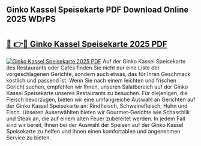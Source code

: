 ## Ginko Kassel Speisekarte PDF Download Online 2025 WDrPS

# <h2><a href="http://gc622c.nevu.top/?p=Ginko+Kassel+Speisekarte">🔗 👉🔴 Ginko Kassel Speisekarte 2025 PDF</a></h2>

[![Ginko Kassel Speisekarte 2025 PDF](https://i.imgur.com/dBaPXMq.png)](http://gc622c.nevu.top/?p=Ginko+Kassel+Speisekarte)
Auf der Ginko Kassel Speisekarte des Restaurants oder Cafés finden Sie nicht nur eine Liste der vorgeschlagenen Gerichte, sondern auch etwas, das für Ihren Geschmack köstlich und passend ist. Wenn Sie nach einem leichten und frischen Gericht suchen, empfehlen wir Ihnen, unseren Salatbereich auf der Ginko Kassel Speisekarte unseres Restaurants zu besuchen. Für diejenigen, die Fleisch bevorzugen, bieten wir eine umfangreiche Auswahl an Gerichten auf der Ginko Kassel Speisekarte an: Rindfleisch, Schweinefleisch, Huhn und Fisch. Unseren Auserwählten bieten wir Gourmet-Gerichte wie Schaschlik und Steak an, die auf einem alten Feuer zubereitet werden. In jedem Fall sind wir bereit, Ihnen bei der Auswahl der Speisen auf der Ginko Kassel Speisekarte zu helfen und Ihnen einen komfortablen und angenehmen Service zu bieten.
